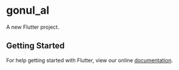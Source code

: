 # gonul_al

A new Flutter project.

## Getting Started

For help getting started with Flutter, view our online
[documentation](https://flutter.io/).
